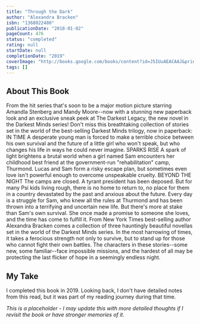 ```yaml
---
title: "Through the Dark"
author: "Alexandra Bracken"
isbn: "1368022480"
publicationDate: "2018-01-02"
pageCount: 476
status: "completed"
rating: null
startDate: null
completionDate: "2019"
coverImage: "http://books.google.com/books/content?id=J5IUuAEACAAJ&printsec=frontcover&img=1&zoom=1&source=gbs_api"
tags: []
---
```


## About This Book

From the hit series that's soon to be a major motion picture starring Amandla Stenberg and Mandy Moore--now with a stunning new paperback look and an exclusive sneak peek at The Darkest Legacy, the new novel in the Darkest Minds series! Don't miss this breathtaking collection of stories set in the world of the best-selling Darkest Minds trilogy, now in paperback: IN TIME A desperate young man is forced to make a terrible choice between his own survival and the future of a little girl who won't speak, but who changes his life in ways he could never imagine. SPARKS RISE A spark of light brightens a brutal world when a girl named Sam encounters her childhood best friend at the government-run "rehabilitation" camp, Thurmond. Lucas and Sam form a risky escape plan, but sometimes even love isn't powerful enough to overcome unspeakable cruelty. BEYOND THE NIGHT The camps are closed. A tyrant president has been deposed. But for many Psi kids living rough, there is no home to return to, no place for them in a country devastated by the past and anxious about the future. Every day is a struggle for Sam, who knew all the rules at Thurmond and has been thrown into a terrifying and uncertain new life. But there's more at stake than Sam's own survival. She once made a promise to someone she loves, and the time has come to fulfill it. From New York Times best-selling author Alexandra Bracken comes a collection of three hauntingly beautiful novellas set in the world of the Darkest Minds series. In the most harrowing of times, it takes a ferocious strength not only to survive, but to stand up for those who cannot fight their own battles. The characters in these stories--some new, some familiar--face impossible missions, and the hardest of all may be protecting the last flicker of hope in a seemingly endless night.

## My Take

I completed this book in 2019. Looking back, I don't have detailed notes from this read, but it was part of my reading journey during that time.

_This is a placeholder - I may update this with more detailed thoughts if I revisit the book or have stronger memories of it._
